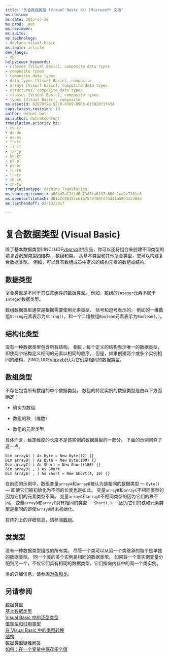 ```yaml
---
title: "复合数据类型 (Visual Basic 中) |Microsoft 文档"
ms.custom: 
ms.date: 2015-07-20
ms.prod: .net
ms.reviewer: 
ms.suite: 
ms.technology:
- devlang-visual-basic
ms.topic: article
dev_langs:
- VB
helpviewer_keywords:
- classes [Visual Basic], composite data types
- composite types
- composite data types
- data types [Visual Basic], composite
- arrays [Visual Basic], composite data types
- structures, composite data types
- classes [Visual Basic], composite types
- types [Visual Basic], composite
ms.assetid: 62970f2e-52c0-4369-8963-613820f1f434
caps.latest.revision: 19
author: dotnet-bot
ms.author: dotnetcontent
translation.priority.ht:
- cs-cz
- de-de
- es-es
- fr-fr
- it-it
- ja-jp
- ko-kr
- pl-pl
- pt-br
- ru-ru
- tr-tr
- zh-cn
- zh-tw
translationtype: Machine Translation
ms.sourcegitcommit: a06bd2a17f1d6c7308fa6337c866c1ca2e7281c0
ms.openlocfilehash: d81b2c08155cb16754e780fdfb341b596322302d
ms.lasthandoff: 03/13/2017

---
```

# <a name="composite-data-types-visual-basic"></a>复合数据类型 (Visual Basic)
除了基本数据类型[!INCLUDE[vbprvb](../../../../csharp/programming-guide/concepts/linq/includes/vbprvb_md.md)]供应品，你可以还将组合来创建不同类型的项*复合数据类型*如结构、 数组和类。 从基本类型和其他复合类型，您可以构建复合数据类型。 例如，可以具有数组成员中定义的结构元素的数组或结构。  
  
## <a name="data-types"></a>数据类型  
 复合类型是不同于其任意组件的数据类型。 例如，数组的`Integer`元素不属于`Integer`数据类型。  
  
 数组数据类型通常是根据需要使用元素类型、 括号和逗号表示的。 例如的一维数组`String`元素表示为`String()`，和一个二维数组`Boolean`元素表示为`Boolean(,)`。  
  
## <a name="structure-types"></a>结构化类型  
 没有一种数据类型包含所有结构。 相反，每个定义的结构表示唯一的数据类型，即使两个结构定义相同的元素以相同的顺序。 但是，如果创建两个或多个实例相同的结构，[!INCLUDE[vbprvb](../../../../csharp/programming-guide/concepts/linq/includes/vbprvb_md.md)]认为它们是相同的数据类型。  
  
## <a name="array-types"></a>数组类型  
 不存在包含所有数组的单个数据类型。 数组的特定实例的数据类型是由以下方面确定︰  
  
-   确实为数组  
  
-   数组的秩 （维数）  
  
-   数组的元素类型  
  
 具体而言，给定维度的长度不是该实例的数据类型的一部分。 下面的示例阐释了这一点。  
  
```  
Dim arrayA( ) As Byte = New Byte(12) {}  
Dim arrayB( ) As Byte = New Byte(100) {}  
Dim arrayC( ) As Short = New Short(100) {}  
Dim arrayD( , ) As Short  
Dim arrayE( , ) As Short = New Short(4, 10) {}  
```  
  
 在前面的示例中，数组变量`arrayA`和`arrayB`被认为是相同的数据类型 — `Byte()` — 即使它们被初始化为不同的长度也是如此。 变量`arrayB`和`arrayC`不相同类型的因为它们的元素类型不同。 变量`arrayC`和`arrayD`不相同类型的因为它们的秩不同。 变量`arrayD`和`arrayE`具有相同的类型 — `Short(,)` — 因为它们的秩和元素类型是相同的即使`arrayD`尚未初始化。  
  
 在阵列上的详细信息，请参阅[数组](../../../../visual-basic/programming-guide/language-features/arrays/index.md)。  
  
## <a name="class-types"></a>类类型  
 没有一种数据类型组成的所有类。 尽管一个类可以从另一个类继承的每个是单独的数据类型。 同一个类的多个实例是相同的数据类型。 如果将一个类实例变量分配到另一个，不仅它们具有相同的数据类型，它们指向内存中的同一个类实例。  
  
 类的详细信息，请参阅[对象和类](../../../../visual-basic/programming-guide/language-features/objects-and-classes/index.md)。  
  
## <a name="see-also"></a>另请参阅  
 [数据类型](../../../../visual-basic/programming-guide/language-features/data-types/index.md)   
 [基本数据类型](../../../../visual-basic/programming-guide/language-features/data-types/elementary-data-types.md)   
 [Visual Basic 中的泛型类型](../../../../visual-basic/programming-guide/language-features/data-types/generic-types.md)   
 [值类型和引用类型](../../../../visual-basic/programming-guide/language-features/data-types/value-types-and-reference-types.md)   
 [在 Visual Basic 中的类型转换](../../../../visual-basic/programming-guide/language-features/data-types/type-conversions.md)   
 [结构](../../../../visual-basic/programming-guide/language-features/data-types/structures.md)   
 [数据类型疑难解答](../../../../visual-basic/programming-guide/language-features/data-types/troubleshooting-data-types.md)   
 [如何：在一个变量中保存多个值](../../../../visual-basic/programming-guide/language-features/data-types/how-to-hold-more-than-one-value-in-a-variable.md)
